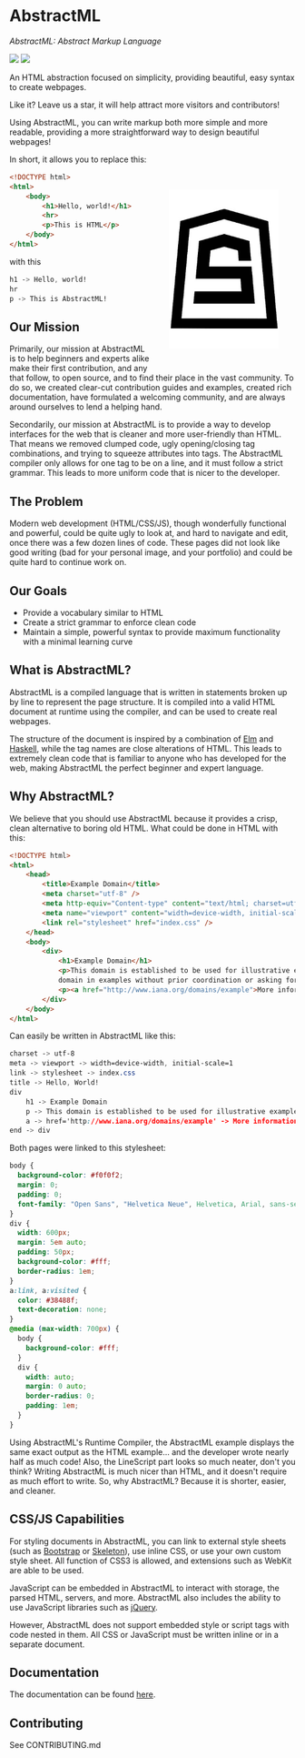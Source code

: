 # AbstractML
*AbstractML: Abstract Markup Language*

![](https://img.shields.io/github/stars/abstractml/abstractml.svg) ![](https://img.shields.io/github/forks/abstractml/abstractml.svg)

An HTML abstraction focused on simplicity, providing beautiful, easy syntax to create webpages.

Like it? Leave us a star, it will help attract more visitors and contributors! 

Using AbstractML, you can write markup both more simple and more readable, providing a more straightforward way to design beautiful webpages!

In short, it allows you to replace this:

<img src="/docs/DBA72F07-A2FB-4B59-B26D-B96855CEFD68.jpeg" align="right" height="280px" hspace="30px" max-width="75%" vspace="30px">

```html
<!DOCTYPE html>
<html>
    <body>
        <h1>Hello, world!</h1>
        <hr>
        <p>This is HTML</p>
    </body>   
</html>
```

with this

```CSS
h1 -> Hello, world!
hr
p -> This is AbstractML!
```

## Our Mission

Primarily, our mission at AbstractML is to help beginners and experts alike make their first contribution, and any that follow, to open source, and to find their place in the vast community. To do so, we created clear-cut contribution guides and examples, created rich documentation, have formulated a welcoming community, and are always around ourselves to lend a helping hand.

Secondarily, our mission at AbstractML is to provide a way to develop interfaces for the web that is cleaner and more user-friendly than HTML. That means we removed clumped code, ugly opening/closing tag combinations, and trying to squeeze attributes into tags. The AbstractML compiler only allows for one tag to be on a line, and it must follow a strict grammar. This leads to more uniform code that is nicer to the developer.

## The Problem

Modern web development (HTML/CSS/JS), though wonderfully functional and powerful, could be quite ugly to look at, and hard to navigate and edit, once there was a few dozen lines of code. These pages did not look like good writing (bad for your personal image, and your portfolio) and could be quite hard to continue work on.

## Our Goals

- Provide a vocabulary similar to HTML
- Create a strict grammar to enforce clean code
- Maintain a simple, powerful syntax to provide maximum functionality with a minimal learning curve

## What is AbstractML? 

AbstractML is a compiled language that is written in statements broken up by line to represent the page structure. It is compiled into a valid HTML document at runtime using the compiler, and can be used to create real webpages. 

The structure of the document is inspired by a combination of [Elm](https://elm-lang.org) and [Haskell](https://haskell.org), while the tag names are close alterations of HTML. This leads to extremely clean code that is familiar to anyone who has developed for the web, making AbstractML the perfect beginner and expert language.

## Why AbstractML?

We believe that you should use AbstractML because it provides a crisp, clean alternative to boring old HTML. What could be done in HTML with this:

```html
<!DOCTYPE html>
<html>
    <head>
        <title>Example Domain</title>
        <meta charset="utf-8" />
        <meta http-equiv="Content-type" content="text/html; charset=utf-8" />
        <meta name="viewport" content="width=device-width, initial-scale=1" />
        <link rel="stylesheet" href="index.css" />
    </head>
    <body>
        <div>
            <h1>Example Domain</h1>
            <p>This domain is established to be used for illustrative examples in documents. You may use this
            domain in examples without prior coordination or asking for permission.</p>
            <p><a href="http://www.iana.org/domains/example">More information...</a></p>
        </div>
    </body>
</html>
```

Can easily be written in AbstractML like this:

```css
charset -> utf-8
meta -> viewport -> width=device-width, initial-scale=1
link -> stylesheet -> index.css
title -> Hello, World!
div
    h1 -> Example Domain
    p -> This domain is established to be used for illustrative examples in documents. You may use this domain in examples without prior coordination or asking for permission.
    a -> href='http://www.iana.org/domains/example' -> More information...
end -> div
```

Both pages were linked to this stylesheet:

```css
body {
  background-color: #f0f0f2;
  margin: 0;
  padding: 0;
  font-family: "Open Sans", "Helvetica Neue", Helvetica, Arial, sans-serif;      
}
div {
  width: 600px;
  margin: 5em auto;
  padding: 50px;
  background-color: #fff;
  border-radius: 1em;
}
a:link, a:visited {
  color: #38488f;
  text-decoration: none;
}
@media (max-width: 700px) {
  body {
    background-color: #fff;
  }
  div {
    width: auto;
    margin: 0 auto;
    border-radius: 0;
    padding: 1em;
  }
}
```

Using AbstractML's Runtime Compiler, the AbstractML example displays the same exact output as the HTML example... and the developer wrote nearly half as much code! Also, the LineScript part looks so much neater, don't you think? Writing AbstractML is much nicer than HTML, and it doesn't require as much effort to write. So, why AbstractML? Because it is shorter, easier, and cleaner.

## CSS/JS Capabilities

For styling documents in AbstractML, you can link to external style sheets (such as [Bootstrap](https://getbootstrap.com) or [Skeleton](https://getskeleton.com)), use inline CSS, or use your own custom style sheet. All function of CSS3 is allowed, and extensions such as WebKit are able to be used.

JavaScript can be embedded in AbstractML to interact with storage, the parsed HTML, servers, and more. AbstractML also includes the ability to use JavaScript libraries such as [jQuery](https://jquery.com).

However, AbstractML does not support embedded style or script tags with code nested in them. All CSS or JavaScript must be written inline or in a separate document.

## Documentation

The documentation can be found [here](https://abstractml.github.io/abstractml/).

## Contributing

See CONTRIBUTING.md
